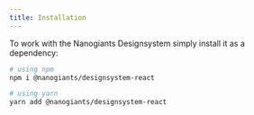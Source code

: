 ```yaml
---
title: Installation
---
```


To work with the Nanogiants Designsystem simply install it as a dependency:

```bash
# using npm
npm i @nanogiants/designsystem-react

# using yarn
yarn add @nanogiants/designsystem-react
```
